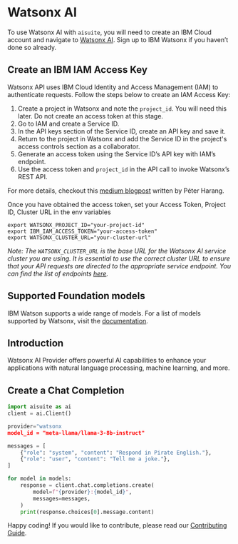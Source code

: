 # Watsonx AI

To use Watsonx AI with `aisuite`, you will need to create an IBM Cloud account and navigate to [Watsonx AI](https://cloud.ibm.com/catalog/services/watsonx). Sign up to IBM Watsonx if you haven’t done so already.

## Create an IBM IAM Access Key

Watsonx API uses IBM Cloud Identity and Access Management (IAM) to authenticate requests. Follow the steps below to create an IAM Access Key:

1. Create a project in Watsonx and note the `project_id`. You will need this later. Do not create an access token at this stage.
2. Go to IAM and create a Service ID.
3. In the API keys section of the Service ID, create an API key and save it.
4. Return to the project in Watsonx and add the Service ID in the project's access controls section as a collaborator.
5. Generate an access token using the Service ID’s API key with IAM’s endpoint.
6. Use the access token and `project_id` in the API call to invoke Watsonx’s REST API.

For more details, checkout this [medium blogpost](https://medium.com/@harangpeter/setting-up-ibm-watsonx-ai-for-api-based-text-inference-435ef6d1a6a3) written by Péter Harang.

Once you have obtained the access token, set your Access Token, Project ID, Cluster URL in the env variables

```shell
export WATSONX_PROJECT_ID="your-project-id"
export IBM_IAM_ACCESS_TOKEN="your-access-token"
export WATSONX_CLUSTER_URL="your-cluster-url"
```

*Note: The `WATSONX_CLUSTER_URL` is the base URL for the Watsonx AI service cluster you are using. It is essential to use the correct cluster URL to ensure that your API requests are directed to the appropriate service endpoint. You can find the list of endpoints [here](https://cloud.ibm.com/apidocs/watsonx-ai#endpoint-url).*

## Supported Foundation models

IBM Watson supports a wide range of models. For a list of models supported by Watsonx, visit the [documentation](https://eu-de.dataplatform.cloud.ibm.com/docs/content/wsj/analyze-data/fm-models.html?context=wx&audience=wdp).

## Introduction

Watsonx AI Provider offers powerful AI capabilities to enhance your applications with natural language processing, machine learning, and more.

## Create a Chat Completion

```python
import aisuite as ai
client = ai.Client()

provider="watsonx
model_id = "meta-llama/llama-3-8b-instruct"

messages = [
    {"role": "system", "content": "Respond in Pirate English."},
    {"role": "user", "content": "Tell me a joke."},
]

for model in models:
    response = client.chat.completions.create(
        model=f"{provider}:{model_id}",
        messages=messages,
    )
    print(response.choices[0].message.content)
```

Happy coding! If you would like to contribute, please read our [Contributing Guide](CONTRIBUTING.md).
